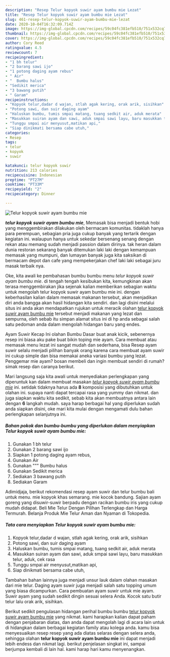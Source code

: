 ```yaml
---
description: "Resep Telur kopyok suwir ayam bumbu mie Lezat"
title: "Resep Telur kopyok suwir ayam bumbu mie Lezat"
slug: 461-resep-telur-kopyok-suwir-ayam-bumbu-mie-lezat
date: 2020-10-04T16:32:09.714Z
image: https://img-global.cpcdn.com/recipes/59c04fc381efb510/751x532cq70/telur-kopyok-suwir-ayam-bumbu-mie-foto-resep-utama.jpg
thumbnail: https://img-global.cpcdn.com/recipes/59c04fc381efb510/751x532cq70/telur-kopyok-suwir-ayam-bumbu-mie-foto-resep-utama.jpg
cover: https://img-global.cpcdn.com/recipes/59c04fc381efb510/751x532cq70/telur-kopyok-suwir-ayam-bumbu-mie-foto-resep-utama.jpg
author: Cory Reed
ratingvalue: 4.5
reviewcount: 7
recipeingredient:
- "1 bh telur"
- "2 barang sawi ijo"
- "1 potong daging ayam rebus"
- " Air"
- "  Bumbu halus"
- "Sedikit merica"
- "3 bawang putih"
- " Garam"
recipeinstructions:
- "Kopyok telur,dadar d wajan, stlah agak kering, orak arik, sisihkan"
- "Potong sawi, dan suir daging ayam"
- "Haluskan bumbu, tumis smpai matang, tuang sedkit air, aduk merata"
- "Masukkan suiran ayam dan sawi, aduk smpai sawi layu, baru masukkan telur, aduk, cek rasa"
- "Tunggu smpai air menyusut,matikan api,"
- "Siap dinikmati bersama cabe utuh,"
categories:
- Resep
tags:
- telur
- kopyok
- suwir

katakunci: telur kopyok suwir 
nutrition: 213 calories
recipecuisine: Indonesian
preptime: "PT27M"
cooktime: "PT33M"
recipeyield: "2"
recipecategory: Dinner

---
```



![Telur kopyok suwir ayam bumbu mie](https://img-global.cpcdn.com/recipes/59c04fc381efb510/751x532cq70/telur-kopyok-suwir-ayam-bumbu-mie-foto-resep-utama.jpg)

<b><i>telur kopyok suwir ayam bumbu mie</i></b>, Memasak bisa menjadi bentuk hobi yang menggembirakan dilakukan oleh bermacam komunitas. tidaklah hanya para perempuan, sebagian pria juga cukup banyak yang tertarik dengan kegiatan ini. walaupun hanya untuk sekedar bersenang senang dengan rekan atau memang sudah menjadi passion dalam dirinya. tak heran dalam dunia restoran sekarang banyak ditemukan laki laki dengan kemampuan memasak yang mumpuni, dan lumayan banyak juga kita saksikan di bermacam depot dan cafe yang mempekerjakan chef laki laki sebagai juru masak terbaik nya.

Oke, kita awali ke pembahasan bumbu bumbu menu <i>telur kopyok suwir ayam bumbu mie</i>. di tengah tengah kesibukan kita, kemungkinan akan terasa menggembirakan jika sejenak kalian memberikan sebagian waktu untuk mengolah telur kopyok suwir ayam bumbu mie ini. dengan keberhasilan kalian dalam memasak makanan tersebut, akan menjadikan diri anda bangga akan hasil hidangan kita sendiri. dan lagi disini melalui situs ini anda akan mendapatkan rujukan untuk meracik olahan <u>telur kopyok suwir ayam bumbu mie</u> tersebut menjadi makanan yang lezat dan sempurna, oleh sebab itu simpan alamat situs ini di hp anda sebagai salah satu pedoman anda dalam mengolah hidangan baru yang endes.

Ayam Suwir Kecap Ini olahan Bumbu Dasar buat anak kicik, sebenernya resep ini biasa aku pake buat bikin toping mie ayam. Cara membuat atau memasak menu lezat ini sangat mudah dan sederhana, bisa Resep ayam suwir selalu menjadi pilihan banyak orang karena cara membuat ayam suwir ini cukup simple dan bisa memakai aneka variasi bumbu yang lezat. Penggemar mie ayam? bosan membeli dan ingin membuat sendiri di rumah? simak resep dan caranya berikut.


Mari langsung saja kita awali untuk menyediakan perlengkapan yang diperuntuk kan dalam membuat masakan <u><i>telur kopyok suwir ayam bumbu mie</i></u> ini. setidak tidaknya harus ada <b>8</b> komposisi yang dibutuhkan untuk olahan ini. supaya nanti dapat tercapai rasa yang yummy dan nikmat. dan juga siapkan waktu kita sedikit, sebab kita akan membuatnya antara lain dengan <b>6</b> langkah mudah. saya harap berbagai hal yang diperlukan sudah anda siapkan disini, oke mari kita mulai dengan mengamati dulu bahan perlengkapan selanjutnya ini.

<!--inarticleads1-->

##### Bahan pokok dan bumbu-bumbu yang diperlukan dalam menyiapkan Telur kopyok suwir ayam bumbu mie:

1. Gunakan 1 bh telur
1. Gunakan 2 barang sawi ijo
1. Siapkan 1 potong daging ayam rebus,
1. Gunakan  Air
1. Gunakan  &#34;&#34;&#34; Bumbu halus
1. Gunakan Sedikit merica
1. Sediakan 3 bawang putih
1. Sediakan  Garam


Adimidjaja, berikut rekomendasi resep ayam suwir dan telur bumbu bali untuk menu. mie kopyok khas semarang. mie kocok bandung. Sajian ayam goreng yang disuwir-suwir berpadu dengan racikan bumbu iris yang cukup mudah didapat. Beli Mie Telur Dengan Pilihan Terlengkap dan Harga Termurah. Belanja Produk Mie Telur Aman dan Nyaman di Tokopedia. 

<!--inarticleads2-->

##### Tata cara menyiapkan Telur kopyok suwir ayam bumbu mie:

1. Kopyok telur,dadar d wajan, stlah agak kering, orak arik, sisihkan
1. Potong sawi, dan suir daging ayam
1. Haluskan bumbu, tumis smpai matang, tuang sedkit air, aduk merata
1. Masukkan suiran ayam dan sawi, aduk smpai sawi layu, baru masukkan telur, aduk, cek rasa
1. Tunggu smpai air menyusut,matikan api,
1. Siap dinikmati bersama cabe utuh,


Tambahan bahan lainnya juga menjadi unsur lauk dalam olahan masakan dari mie telur. Daging ayam suwir juga menjadi salah satu topping umum yang biasa dicampurkan. Cara pembuatan ayam suwir untuk mie ayam. Suwir ayam yang sudah sedikit dingin sesuai selera Anda. Kocok satu butir telur lalu orak arik, sisihkan. 

Berikut sedikit pengulasan hidangan perihal bumbu bumbu <u>telur kopyok suwir ayam bumbu mie</u> yang nikmat. kami harapkan kalian dapat paham dengan penjabaran diatas, dan anda dapat mengolah lagi di acara lain untuk di hidangkan dalam berbagai kegiatan family atau kolega anda. kamu bisa menyesuaikan resep resep yang ada diatas selaras dengan selera anda, sehingga olahan <b>telur kopyok suwir ayam bumbu mie</b> ini dapat menjadi lebih endess dan nikmat lagi. berikut penjelasan singkat ini, sampai berjumpa kembali di lain hal. kami harap hari kamu menyenangkan.
